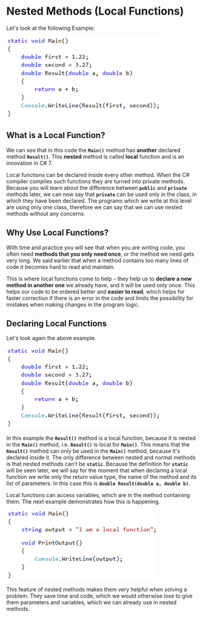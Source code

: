 # Nested Methods (Local Functions)

Let's look at the following Example:

![](/assets/chapter-10-images/19.Local-functions-01.png)

## What is a Local Function?

We can see that in this code the **`Main()`** method has **another** declared method **`Result()`**. This **nested** method is called **local** function and is an innovation in C# 7.

Local functions can be declared inside every other method. When the C# compiler compiles such functions they are turned into private methods. Because you will learn about the difference between **`public`** and **`private`** methods later, we can now say that **`private`** can be used only in the class, in which they have been declared. The programs which we write at this level are using only one class, therefore we can say that we can use nested methods without any concerns.

## Why Use Local Functions?

With time and practice you will see that when you are writing code, you often need **methods that you only need once**, or the method we need gets very long. We said earlier that when a method contains too many lines of code it becomes hard to read and maintain.

This is where local functions come to help – they help us to **declare a new method in another one** we already have, and it will be used only once. This helps our code to be ordered better and **easier to read**, which helps for faster correction if there is an error in the code and limits the possibility for mistakes when making changes in the program logic.

## Declaring Local Functions

Let's look again the above example.

![](/assets/chapter-10-images/19.Local-functions-01.png)

In this example the **`Result()`** method is a local function, because it is nested in the **`Main()`** method, i.e. **`Result()`** is local for **`Main()`**. This means that the **`Result()`** method can only be used in the **`Main()`** method, because it's declared inside it. The only difference between nested and normal methods is that nested methods can't be **`static`**. Because the definition for **`static`** will be seen later, we will say for the moment that when declaring a local function we write only the return value type, the name of the method and its list of parameters. In this case this is **`double Result(double a, double b)`**.

Local functions can access variables, which are in the method containing them. The next example demonstrates how this is happening.

![](/assets/chapter-10-images/19.Local-functions-02.png)

This feature of nested methods makes them very helpful when solving a problem. They save time and code, which we would otherwise lose to give them parameters and variables, which we can already use in nested methods.
